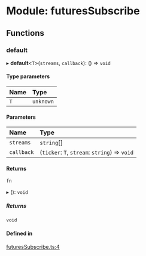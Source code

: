 # Module: futuresSubscribe

## Functions

### default

▸ **default**<`T`\>(`streams`, `callback`): () => `void`

#### Type parameters

| Name | Type |
| :------ | :------ |
| `T` | `unknown` |

#### Parameters

| Name | Type |
| :------ | :------ |
| `streams` | `string`[] |
| `callback` | (`ticker`: `T`, `stream`: `string`) => `void` |

#### Returns

`fn`

▸ (): `void`

##### Returns

`void`

#### Defined in

[futuresSubscribe.ts:4](https://github.com/Altamoon/altamoon/blob/f3d1f5e/app/api/futuresSubscribe.ts#L4)
